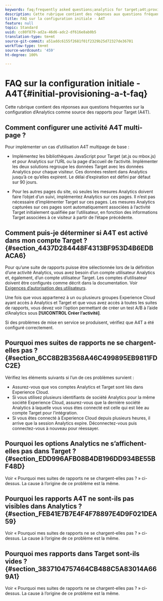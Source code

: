 ```yaml
---
keywords: faq;frequently asked questions;analytics for target;a4t;provisioning;provisioning;adobe Experience Cloud
description: Cette rubrique contient des réponses aux questions fréquentes sur la configuration d’Analytics comme source des rapports pour Target (A4T).
title: FAQ sur la configuration initiale - A4T
feature: null
topic: Standard
uuid: cc80f879-ad2a-46d6-adc2-df616e8ab0b5
translation-type: tm+mt
source-git-commit: a51addc6155f2681f01f2329b25d72327de36701
workflow-type: tm+mt
source-wordcount: '459'
ht-degree: 100%

---
```



# FAQ sur la configuration initiale - A4T{#initial-provisioning-a-t-faq}

Cette rubrique contient des réponses aux questions fréquentes sur la configuration d’Analytics comme source des rapports pour Target (A4T).

## Comment configurer une activité A4T multi-page ?

Pour implémenter un cas d’utilisation A4T multipage de base :

* Implémentez les bibliothèques JavaScript pour Target (at.js ou mbox.js) et pour Analytics sur l’URL ou la page d’accueil de l’activité. Implémenter les deux solutions regroupe les données Target avec les données Analytics pour chaque visiteur. Ces données restent dans Analytics jusqu’à ce qu’elles expirent. Le délai d’expiration est défini par défaut sur 90 jours.

* Pour les autres pages du site, où seules les mesures Analytics doivent faire l’objet d’un suivi, implémentez Analytics sur ces pages. Il n’est pas nécessaire d’implémenter Target sur ces pages. Les mesures Analytics capturées sur ces pages sont automatiquement associées à l’activité Target initialement qualifiée par l’utilisateur, en fonction des informations Target associées à ce visiteur à partir de l’étape précédente.

## Comment puis-je déterminer si A4T est activé dans mon compte Target ?{#section_4437D284448F4313BF953D4B6EDBACA6}

Pour qu’une suite de rapports puisse être sélectionnée lors de la définition d’une activité Analytics, vous avez besoin d’un compte utilisateur Analytics et, également, d’un compte utilisateur Target. Les comptes d’utilisateur doivent être configurés comme décrit dans la documentation. Voir [Exigences d’autorisation des utilisateurs](../../../c-integrating-target-with-mac/a4t/account-reqs.md#concept_4BC06CAB00BF46FF9362AFE98656B083).

Une fois que vous appartenez à un ou plusieurs groupes Experience Cloud ayant accès à Analytics et Target et que vous avez accès à toutes les suites de rapports, vous devez voir l’option permettant de créer un test A/B à l’aide d’Analytics sous **[!UICONTROL Créer l’activité]**.

Si des problèmes de mise en service se produisent, vérifiez que A4T a été configuré correctement.

## Pourquoi mes suites de rapports ne se chargent-elles pas ? {#section_6CC8B2B3568A46C499895EB9811FDC2E}

Vérifiez les éléments suivants si l’un de ces problèmes survient :

* Assurez-vous que vos comptes Analytics et Target sont liés dans Experience Cloud.
* Si vous utilisez plusieurs identifiants de société Analytics pour la même société Experience Cloud, assurez-vous que la dernière société Analytics à laquelle vous vous êtes connecté est celle qui est liée au compte Target pour l’intégration.
* Si vous êtes connecté à Experience Cloud depuis plusieurs heures, il arrive que la session Analytics expire. Déconnectez-vous puis connectez-vous à nouveau pour réessayer.

## Pourquoi les options Analytics ne s’affichent-elles pas dans Target ? {#section_EDD996AFB08B4DB196DD934BE55BF48D}

Voir « Pourquoi mes suites de rapports ne se chargent-elles pas ? » ci-dessus. La cause à l’origine de ce problème est la même.

## Pourquoi les rapports A4T ne sont-ils pas visibles dans Analytics ? {#section_FEB41E7B7E4F4F78897E4D9F021DEA59}

Voir « Pourquoi mes suites de rapports ne se chargent-elles pas ? » ci-dessus. La cause à l’origine de ce problème est la même.

## Pourquoi mes rapports dans Target sont-ils vides ? {#section_3837104757464CB488C5A83014A669A1}

Voir « Pourquoi mes suites de rapports ne se chargent-elles pas ? » ci-dessus. La cause à l’origine de ce problème est la même.
